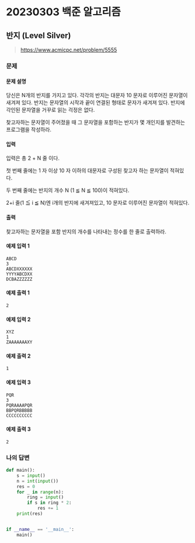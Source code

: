 # 20230303 백준 알고리즘

## 반지 (Level Silver)
> https://www.acmicpc.net/problem/5555

### 문제
#### 문제 설명
당신은 N개의 반지를 가지고 있다. 각각의 반지는 대문자 10 문자로 이루어진 문자열이 새겨져 있다. 반지는 문자열의 시작과 끝이 연결된 형태로 문자가 새겨져 있다. 반지에 각인된 문자열을 거꾸로 읽는 걱정은 없다.

찾고자하는 문자열이 주어졌을 때 그 문자열을 포함하는 반지가 몇 개인지를 발견하는 프로그램을 작성하라.

#### 입력
입력은 총 2 + N 줄 이다.

첫 번째 줄에는 1 자 이상 10 자 이하의 대문자로 구성된 찾고자 하는 문자열이 적혀있다.

두 번째 줄에는 반지의 개수 N (1 ≦ N ≦ 100)이 적혀있다.

2+i 줄(1 ≦ i ≦ N)엔 i개의 반지에 새겨져있고, 10 문자로 이루어진 문자열이 적혀있다.

#### 출력
찾고자하는 문자열을 포함 반지의 개수를 나타내는 정수를 한 줄로 출력하라.

#### 예제 입력 1
```
ABCD
3
ABCDXXXXXX
YYYYABCDXX
DCBAZZZZZZ
```

#### 예제 출력 1
```
2
```

#### 예제 입력 2
```
XYZ
1
ZAAAAAAAXY
```

#### 예제 출력 2
```
1
```

#### 예제 입력 3
```
PQR
3
PQRAAAAPQR
BBPQRBBBBB
CCCCCCCCCC
```

#### 예제 출력 3
```
2
```

### 나의 답변
```python
def main():
    s = input()
    n = int(input())
    res = 0
    for _ in range(n):
        ring = input()
        if s in ring * 2:
            res += 1
    print(res)


if __name__ == '__main__':
    main()
```